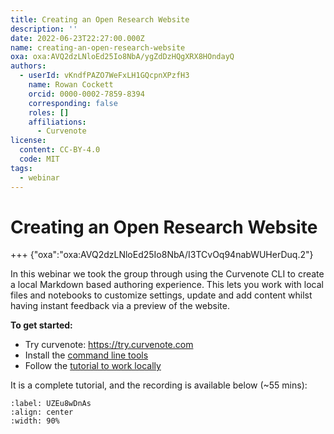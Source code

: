 ```yaml
---
title: Creating an Open Research Website
description: ''
date: 2022-06-23T22:27:00.000Z
name: creating-an-open-research-website
oxa: oxa:AVQ2dzLNloEd25Io8NbA/ygZdDzHQgXRX8HOndayQ
authors:
  - userId: vKndfPAZO7WeFxLH1GQcpnXPzfH3
    name: Rowan Cockett
    orcid: 0000-0002-7859-8394
    corresponding: false
    roles: []
    affiliations:
      - Curvenote
license:
  content: CC-BY-4.0
  code: MIT
tags:
  - webinar
---
```


# Creating an Open Research Website

+++ {"oxa":"oxa:AVQ2dzLNloEd25Io8NbA/I3TCvOq94nabWUHerDuq.2"}

In this webinar we took the group through using the Curvenote CLI to create a local Markdown based authoring experience. This lets you work with local files and notebooks to customize settings, update and add content whilst having instant feedback via a preview of the website.

**To get started:**

- Try curvenote: <https://try.curvenote.com>
- Install the [command line tools](https://docs.curvenote.com/cli/installing)
- Follow the [tutorial to work locally](https://docs.curvenote.com/web/tutorial-deploy-local)

It is a complete tutorial, and the recording is available below (\~55 mins):

```{iframe} https://www.youtube-nocookie.com/embed/LviMD9zE3FM
:label: UZEu8wDnAs
:align: center
:width: 90%
```
